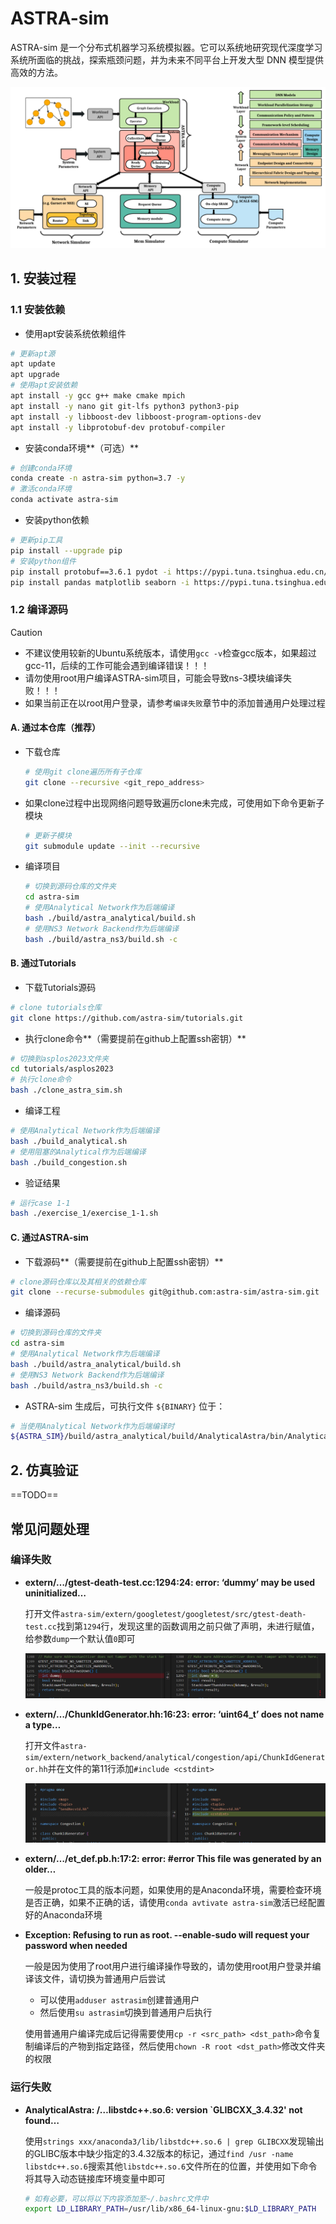 # ASTRA-sim

ASTRA-sim 是一个分布式机器学习系统模拟器。它可以系统地研究现代深度学习系统所面临的挑战，探索瓶颈问题，并为未来不同平台上开发大型 DNN 模型提供高效的方法。

<div align="center">
    <img src="./images/astra_sim_overview.png"/>
</div>

## 1. 安装过程

### 1.1 安装依赖

- 使用apt安装系统依赖组件

```bash
# 更新apt源
apt update
apt upgrade
# 使用apt安装依赖
apt install -y gcc g++ make cmake mpich
apt install -y nano git git-lfs python3 python3-pip
apt install -y libboost-dev libboost-program-options-dev
apt install -y libprotobuf-dev protobuf-compiler
```

- 安装conda环境**（可选）**

```bash
# 创建conda环境
conda create -n astra-sim python=3.7 -y
# 激活conda环境
conda activate astra-sim
```

- 安装python依赖

```bash
# 更新pip工具
pip install --upgrade pip
# 安装python组件
pip install protobuf==3.6.1 pydot -i https://pypi.tuna.tsinghua.edu.cn/simple
pip install pandas matplotlib seaborn -i https://pypi.tuna.tsinghua.edu.cn/simple
```

### 1.2 编译源码

> [!CAUTION]
>
> - 不建议使用较新的Ubuntu系统版本，请使用`gcc -v`检查gcc版本，如果超过gcc-11，后续的工作可能会遇到编译错误！！！
> - 请勿使用root用户编译ASTRA-sim项目，可能会导致ns-3模块编译失败！！！
> - 如果当前正在以root用户登录，请参考`编译失败`章节中的添加普通用户处理过程

#### A. 通过本仓库（推荐）

- 下载仓库

  ```bash
  # 使用git clone遍历所有子仓库
  git clone --recursive <git_repo_address>
  ```

- 如果clone过程中出现网络问题导致遍历clone未完成，可使用如下命令更新子模块

  ```bash
  # 更新子模块
  git submodule update --init --recursive
  ```

- 编译项目

  ```bash
  # 切换到源码仓库的文件夹
  cd astra-sim
  # 使用Analytical Network作为后端编译
  bash ./build/astra_analytical/build.sh
  # 使用NS3 Network Backend作为后端编译
  bash ./build/astra_ns3/build.sh -c
  ```

#### B. 通过Tutorials

- 下载Tutorials源码

```bash
# clone tutorials仓库
git clone https://github.com/astra-sim/tutorials.git
```

- 执行clone命令**（需要提前在github上配置ssh密钥）**

```bash
# 切换到asplos2023文件夹
cd tutorials/asplos2023
# 执行clone命令
bash ./clone_astra_sim.sh
```

- 编译工程

```bash
# 使用Analytical Network作为后端编译
bash ./build_analytical.sh
# 使用阻塞的Analytical作为后端编译
bash ./build_congestion.sh
```

- 验证结果

```bash
# 运行case 1-1
bash ./exercise_1/exercise_1-1.sh
```

#### C. 通过ASTRA-sim

- 下载源码**（需要提前在github上配置ssh密钥）**

```bash
# clone源码仓库以及其相关的依赖仓库
git clone --recurse-submodules git@github.com:astra-sim/astra-sim.git
```

- 编译源码

```bash
# 切换到源码仓库的文件夹
cd astra-sim
# 使用Analytical Network作为后端编译
bash ./build/astra_analytical/build.sh
# 使用NS3 Network Backend作为后端编译
bash ./build/astra_ns3/build.sh -c
```

- ASTRA-sim 生成后，可执行文件 `${BINARY}` 位于：

```bash
# 当使用Analytical Network作为后端编译时
${ASTRA_SIM}/build/astra_analytical/build/AnalyticalAstra/bin/AnalyticalAstra
```

## 2. 仿真验证

==TODO==

## 常见问题处理

### 编译失败

- **extern/…/gtest-death-test.cc:1294:24: error: ‘dummy’ may be used uninitialized…**

  打开文件`astra-sim/extern/googletest/googletest/src/gtest-death-test.cc`找到第`1294`行，发现这里的函数调用之前只做了声明，未进行赋值，给参数`dump`一个默认值`0`即可

  ![image-20240529192151756](./images/image-20240529192151756.png)

- **extern/…/ChunkIdGenerator.hh:16:23: error: ‘uint64_t’ does not name a type…**

  打开文件`astra-sim/extern/network_backend/analytical/congestion/api/ChunkIdGenerator.hh`并在文件的第11行添加`#include <cstdint>`

  ![image-20240529192630456](./images/image-20240529192630456.png)

- **extern/…/et_def.pb.h:17:2: error: #error This file was generated by an older…**

  一般是protoc工具的版本问题，如果使用的是Anaconda环境，需要检查环境是否正确，如果不正确的话，请使用`conda avtivate astra-sim`激活已经配置好的Anaconda环境
  
- **Exception: Refusing to run as root. --enable-sudo will request your password when needed**

  一般是因为使用了root用户进行编译操作导致的，请勿使用root用户登录并编译该文件，请切换为普通用户后尝试

  - 可以使用`adduser astrasim`创建普通用户
  - 然后使用`su astrasim`切换到普通用户后执行

  使用普通用户编译完成后记得需要使用`cp -r <src_path> <dst_path>`命令复制编译后的产物到指定路径，然后使用`chown -R root <dst_path>`修改文件夹的权限

### 运行失败

- **AnalyticalAstra: /…libstdc++.so.6: version `GLIBCXX_3.4.32' not found…**

  使用`strings xxx/anaconda3/lib/libstdc++.so.6 | grep GLIBCXX`发现输出的GLIBC版本中缺少指定的3.4.32版本的标记，通过`find /usr -name libstdc++.so.6`搜索其他`libstdc++.so.6`文件所在的位置，并使用如下命令将其导入动态链接库环境变量中即可

  ```bash
  # 如有必要，可以将以下内容添加至~/.bashrc文件中
  export LD_LIBRARY_PATH=/usr/lib/x86_64-linux-gnu:$LD_LIBRARY_PATH
  ```

